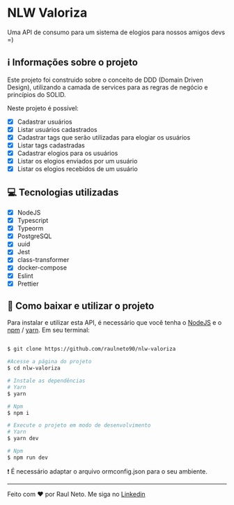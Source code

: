 # NLW Valoriza

Uma API de consumo para um sistema de elogios para nossos amigos devs =)

## :information_source: Informações sobre o projeto

Este projeto foi construido sobre o conceito de DDD (Domain Driven Design), utilizando a camada de services para as regras de negócio e princípios do SOLID.

Neste projeto é possível:

- [X] Cadastrar usuários
- [X] Listar usuários cadastrados
- [X] Cadastrar tags que serão utilizadas para elogiar os usuários
- [X] Listar tags cadastradas
- [X] Cadastrar elogios para os usuários
- [X] Listar os elogios enviados por um usuário
- [X] Listar os elogios recebidos de um usuário

## :computer: Tecnologias utilizadas

- [X] NodeJS
- [X] Typescript
- [X] Typeorm
- [X] PostgreSQL
- [X] uuid
- [X] Jest
- [X] class-transformer
- [X] docker-compose
- [X] Eslint
- [X] Prettier

## :floppy_disk: Como baixar e utilizar o projeto

Para instalar e utilizar esta API, é necessário que você tenha o [NodeJS]() e o [npm]() / [yarn]().
Em seu terminal:

```bash

$ git clone https://github.com/raulneto90/nlw-valoriza

#Acesse a página do projeto
$ cd nlw-valoriza

# Instale as dependências
# Yarn
$ yarn

# Npm
$ npm i

# Execute o projeto em modo de desenvolvimento
# Yarn
$ yarn dev

# Npm
$ npm run dev

```

:exclamation: É necessário adaptar o arquivo ormconfig.json para o seu ambiente.

---
Feito com ❤ por Raul Neto. Me siga no [Linkedin](https://www.linkedin.com/in/raul-neto-777bb988/)

